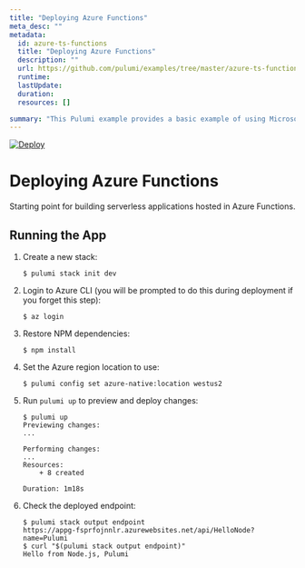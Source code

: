 ```yaml
---
title: "Deploying Azure Functions"
meta_desc: ""
metadata:
  id: azure-ts-functions
  title: "Deploying Azure Functions"
  description: ""
  url: https://github.com/pulumi/examples/tree/master/azure-ts-functions
  runtime: 
  lastUpdate: 
  duration: 
  resources: []

summary: "This Pulumi example provides a basic example of using Microsoft Azure and TypeScript to host Serverless Functions. It uses the Azure cloud provider and TypeScript programming language in order to deploy an Azure Function that is triggered by an HTTP request. This example demonstrates how to deploy a Function App with multiple functions and set up an associated storage account. It serves as a basic template for Serverless Functions development in Azure and can be used as the basis for more complex scenarios."
---
```


[![Deploy](https://get.pulumi.com/new/button.svg)](https://app.pulumi.com/new?template=https://github.com/pulumi/examples/blob/master/azure-ts-functions/README.md)

# Deploying Azure Functions

Starting point for building serverless applications hosted in Azure Functions.

## Running the App

1.  Create a new stack:

    ```
    $ pulumi stack init dev
    ```

1.  Login to Azure CLI (you will be prompted to do this during deployment if you forget this step):

    ```
    $ az login
    ```

1.  Restore NPM dependencies:

    ```
    $ npm install
    ```
    
1. Set the Azure region location to use:
    
    ```
    $ pulumi config set azure-native:location westus2
    ```

1.  Run `pulumi up` to preview and deploy changes:

    ```
    $ pulumi up
    Previewing changes:
    ...

    Performing changes:
    ...
    Resources:
        + 8 created

    Duration: 1m18s
    ```

1.  Check the deployed endpoint:

    ```
    $ pulumi stack output endpoint
    https://appg-fsprfojnnlr.azurewebsites.net/api/HelloNode?name=Pulumi
    $ curl "$(pulumi stack output endpoint)"
    Hello from Node.js, Pulumi
    ```

